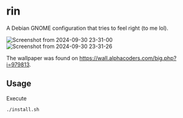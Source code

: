 # rin
A Debian GNOME configuration that tries to feel right (to me lol).

![Screenshot from 2024-09-30 23-31-00](https://github.com/user-attachments/assets/24f60323-c628-4ee2-821e-4e405ac10b4c)
![Screenshot from 2024-09-30 23-31-26](https://github.com/user-attachments/assets/a4192c04-89c5-4f94-b528-48f6bad405cd)

The wallpaper was found on https://wall.alphacoders.com/big.php?i=979813.

## Usage
Execute
```bash
./install.sh
```
